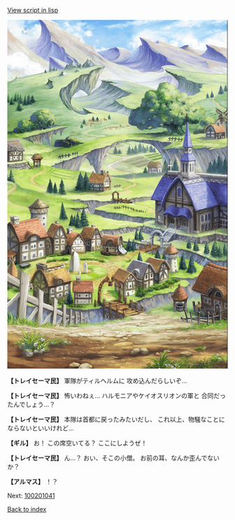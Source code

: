 [View script in lisp](../scripts/100201033.txt)

![004_outland.png](../images/backgrounds/004_outland.png)

**【トレイセーマ民】**
軍隊がティルヘルムに
攻め込んだらしいぞ…

**【トレイセーマ民】**
怖いわねぇ…
ハルモニアやケイオスリオンの軍と
合同だったんでしょう…？

**【トレイセーマ民】**
本隊は首都に戻ったみたいだし、
これ以上、物騒なことに
ならないといいけれど…

**【ギル】**
お！
この席空いてる？
ここにしようぜ！

**【トレイセーマ民】**
ん…？
おい、そこの小僧。
お前の耳、なんか歪んでないか？

**【アルマス】**
！？


Next: [100201041](100201041.md)

[Back to index](index.md)
